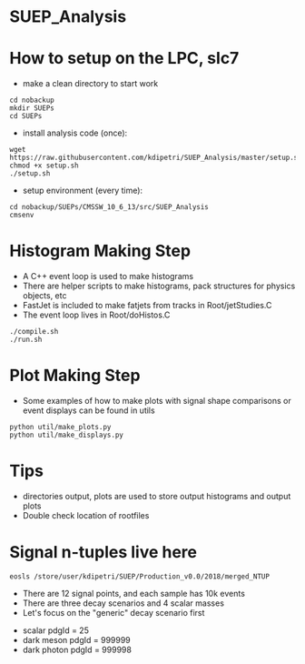 # SUEP_Analysis

# How to setup on the LPC, slc7
* make a clean directory to start work
```
cd nobackup
mkdir SUEPs
cd SUEPs
```
* install analysis code (once):
```
wget https://raw.githubusercontent.com/kdipetri/SUEP_Analysis/master/setup.sh
chmod +x setup.sh
./setup.sh
```
* setup environment (every time):
```
cd nobackup/SUEPs/CMSSW_10_6_13/src/SUEP_Analysis
cmsenv
```

# Histogram Making Step
* A C++ event loop is used to make histograms
* There are helper scripts to make histograms, pack structures for physics objects, etc 
* FastJet is included to make fatjets from tracks in Root/jetStudies.C
* The event loop lives in Root/doHistos.C
```
./compile.sh 
./run.sh 
```

# Plot Making Step
* Some examples of how to make plots with signal shape comparisons or event displays can be found in utils
```
python util/make_plots.py
python util/make_displays.py
```

# Tips
* directories output, plots are used to store output histograms and output plots
* Double check location of rootfiles 

# Signal n-tuples live here
```
eosls /store/user/kdipetri/SUEP/Production_v0.0/2018/merged_NTUP
```
* There are 12 signal points, and each sample has 10k events
* There are three decay scenarios and 4 scalar masses
* Let's focus on the "generic" decay scenario first
- scalar pdgId = 25
- dark meson pdgId = 999999
- dark photon pdgId = 999998


